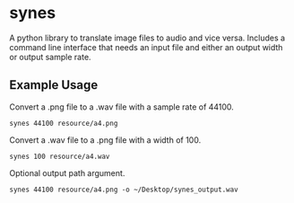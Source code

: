 # synes

A python library to translate image files to audio and vice versa. Includes a command line interface that needs an input file and either an output width or output sample rate.

## Example Usage
Convert a .png file to a .wav file with a sample rate of 44100.

```synes 44100 resource/a4.png```

Convert a .wav file to a .png file with a width of 100.

```synes 100 resource/a4.wav```

Optional output path argument.

```synes 44100 resource/a4.png -o ~/Desktop/synes_output.wav```
